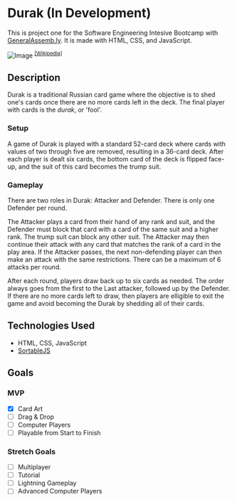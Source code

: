 # Durak (In Development)
This is project one for the Software Engineering Intesive Bootcamp with [GeneralAssemb.ly](https://generalassemb.ly/education/software-engineering-immersive/). It is made with HTML, CSS, and JavaScript.

![Image](https://upload.wikimedia.org/wikipedia/commons/thumb/e/ed/Russian_card_game_Durak.jpg/1280px-Russian_card_game_Durak.jpg) <sup>[[Wikipedia]](https://en.wikipedia.org/wiki/Durak)</sup>


## Description
Durak is a traditional Russian card game where the objective is to shed one's cards once there are no more cards left in the deck. The final player with cards is the *durak*, or 'fool'.

### Setup
A game of Durak is played with a standard 52-card deck where cards with values of two through five are removed, resulting in a 36-card deck. After each player is dealt six cards, the bottom card of the deck is flipped face-up, and the suit of this card becomes the trump suit.
### Gameplay
There are two roles in Durak: Attacker and Defender. There is only one Defender per round.

The Attacker plays a card from their hand of any rank and suit, and the Defender must block that card with a card of the same suit and a higher rank. The trump suit can block any other suit. The Attacker may then continue their attack with any card that matches the rank of a card in the play area. If the Attacker passes, the next non-defending player can then make an attack with the same restrictions. There can be a maximum of 6 attacks per round.

After each round, players draw back up to six cards as needed. The order always goes from the first to the Last attacker, followed up by the Defender. If there are no more cards left to draw, then players are elligible to exit the game and avoid becoming the Durak by shedding all of their cards.

## Technologies Used
- HTML, CSS, JavaScript
- [SortableJS](https://github.com/SortableJS/Sortable)

## Goals
### MVP
- [x] Card Art
- [ ] Drag & Drop
- [ ] Computer Players
- [ ] Playable from Start to Finish
### Stretch Goals
- [ ] Multiplayer
- [ ] Tutorial
- [ ] Lightning Gameplay
- [ ] Advanced Computer Players